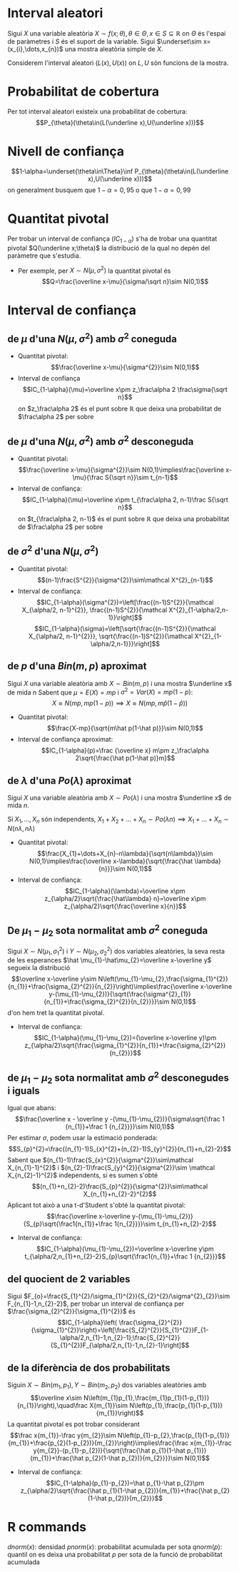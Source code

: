 # Interval aleatori
Sigui $X$ una variable aleatòria $X\sim f(x;\theta), \theta\in \Theta, x\in S\subseteq\mathbb R$ on $\Theta$ és l'espai de paràmetres i $S$ és el suport de la variable.
Sigui $\underset\sim x=(x_{i},\dots,x_{n})$ una mostra aleatòria simple de $X$.

Considerem l'interval aleatori $(L(x),U(x))$ on $L, U$ són funcions de la mostra.

# Probabilitat de cobertura
Per tot interval aleatori existeix una probabilitat de cobertura: $$P_{\theta}(\theta\in(L(\underline x),U(\underline x)))$$
# Nivell de confiança
$$1-\alpha=\underset{\theta\in\Theta}\inf P_{\theta}(\theta\in(L(\underline x),U(\underline x)))$$ on generalment busquem que $1-\alpha=0,95$ o que $1-\alpha=0,99$

# Quantitat pivotal
Per trobar un interval de confiança ($IC_{1-\alpha}$) s'ha de trobar una quantitat pivotal $Q(\underline x;\theta)$ la distribució de la qual no depèn del paràmetre que s'estudia.

- Per exemple, per $X\sim N(\mu,\sigma^{2})$ la quantitat pivotal és $$Q=\frac{\overline x-\mu}{\sigma/\sqrt n}\sim N(0,1)$$
# Interval de confiança 
## de $\mu$ d'una $N(\mu, \sigma^{2})$ amb $\sigma^{2}$ coneguda
- Quantitat pivotal: $$\frac{\overline x-\mu}{\sigma^{2}}\sim N(0,1)$$
- Interval de confiança
$$IC_{1-\alpha}(\mu)=\overline x\pm z_\frac\alpha 2 \frac\sigma{\sqrt n}$$ on $z_\frac\alpha 2$ és el punt sobre $\mathbb R$ que deixa una probabilitat de $\frac\alpha 2$ per sobre
## de $\mu$ d'una $N(\mu,\sigma^{2})$ amb $\sigma^{2}$ desconeguda
- Quantitat pivotal: $$\frac{\overline x-\mu}{\sigma^{2}}\sim N(0,1)\implies\frac{\overline x-\mu}{\frac S{\sqrt n}}\sim t_{n-1}$$
- Interval de confiança: $$IC_{1-\alpha}(\mu)=\overline x\pm t_{\frac\alpha 2, n-1}\frac S{\sqrt n}$$ on $t_{\frac\alpha 2, n-1}$ és el punt sobre $\mathbb R$ que deixa una probabilitat de $\frac\alpha 2$ per sobre

## de $\sigma^{2}$ d'una $N(\mu,\sigma^{2})$
- Quantitat pivotal: $$(n-1)\frac{S^{2}}{\sigma^{2}}\sim\mathcal X^{2}_{n-1}$$
- Interval de confiança: $$IC_{1-\alpha}(\sigma^{2})=\left[\frac{(n-1)S^{2}}{\mathcal X_{\alpha/2, n-1}^{2}}, \frac{(n-1)S^{2}}{\mathcal X^{2}_{1-\alpha/2,n-1}}\right]$$ $$IC_{1-\alpha}(\sigma)=\left[\sqrt{\frac{(n-1)S^{2}}{\mathcal X_{\alpha/2, n-1}^{2}}}, \sqrt{\frac{(n-1)S^{2}}{\mathcal X^{2}_{1-\alpha/2,n-1}}}\right]$$
## de $p$ d'una $Bin(m, p)$ aproximat
Sigui $X$ una variable aleatòria amb $X\sim Bin(m, p)$ i una mostra $\underline x$ de mida $n$
Sabent que $\mu=E(X)=mp$ i $\sigma^{2}=Var(X)=mp(1-p)$: $$X\approx N(mp, mp(1-p))\implies X\approx N(mp, m\hat p(1-\hat p))$$
- Quantitat pivotal: $$\frac{X-mp}{\sqrt{m\hat p(1-\hat p)}}\sim N(0,1)$$
- Interval de confiança aproximat: $$IC_{1-\alpha}(p)=\frac {\overline x} m\pm z_\frac\alpha 2\sqrt{\frac{\hat p(1-\hat p)}m}$$
## de $\lambda$ d'una $Po(\lambda)$ aproximat
Sigui $X$ una variable aleatòria amb $X\sim Po(\lambda)$ i una mostra $\underline x$ de mida $n$. 

Si $X_{1},\dots,X_{n}$ són independents, $X_{1}+X_{2}+\dots+X_{n}\sim Po(\lambda n)\implies X_{1}+\dots+X_{n}\sim N(n\lambda, n\lambda)$ 
- Quantitat pivotal: $$\frac{X_{1}+\dots+X_{n}-n\lambda}{\sqrt{n\lambda}}\sim N(0,1)\implies\frac{\overline x-\lambda}{\sqrt{\frac{\hat \lambda}{n}}}\sim N(0,1)$$
- Interval de confiança: $$IC_{1-\alpha}(\lambda)=\overline x\pm z_{\alpha/2}\sqrt{\frac{\hat\lambda} n}=\overline x\pm z_{\alpha/2}\sqrt{\frac{\overline x}{n}}$$
## De $\mu_{1}-\mu_{2}$ sota normalitat amb $\sigma^{2}$ coneguda
Sigui $X\sim N(\mu_{1},\sigma_{1}^{2})$ i $Y\sim N(\mu_{2},\sigma_{2}^{2})$ dos variables aleatòries, la seva resta de les esperances $\hat \mu_{1}-\hat\mu_{2}=\overline x-\overline y$ segueix la distribució $$\overline x-\overline y\sim N\left(\mu_{1}-\mu_{2},\frac{\sigma_{1}^{2}}{n_{1}}+\frac{\sigma_{2}^{2}}{n_{2}}\right)\implies\frac{\overline x-\overline y-(\mu_{1}-\mu_{2})}{\sqrt{\frac{\sigma^{2}_{1}}{n_{1}}+\frac{\sigma_{2}^{2}}{n_{2}}}}\sim N(0,1)$$ d'on hem tret la quantitat pivotal.

- Interval de confiança: $$IC_{1-\alpha}(\mu_{1}-\mu_{2})=(\overline x-\overline y)\pm z_{\alpha/2}\sqrt{\frac{\sigma_{1}^{2}}{n_{1}}+\frac{\sigma_{2}^{2}}{n_{2}}}$$
## de $\mu_{1}-\mu_{2}$ sota normalitat amb $\sigma^{2}$ desconegudes i iguals
Igual que abans: $$\frac{\overline x - \overline y -(\mu_{1}-\mu_{2})}{\sigma\sqrt{\frac 1 {n_{1}}+\frac 1 {n_{2}}}}\sim N(0,1)$$
Per estimar $\sigma$, podem usar la estimació ponderada: $$S_{p}^{2}=\frac{(n_{1}-1)S_{x}^{2}+(n_{2}-1)S_{y}^{2}}{n_{1}+n_{2}-2}$$
Sabent que $(n_{1}-1)\frac{S_{x}^{2}}{\sigma^{2}}\sim\mathcal X_{n_{1}-1}^{2}$ i $(n_{2}-1)\frac{S_{y}^{2}}{\sigma^{2}}\sim \mathcal X_{n_{2}-1}^{2}$ independents, si es sumen s'obté $$(n_{1}+n_{2}-2)\frac{S_{p}^{2}}{\sigma^{2}}\sim\mathcal X_{n_{1}+n_{2}-2}^{2}$$ Aplicant tot això a una t-d'Student s'obté la quantitat pivotal: $$\frac{\overline x-\overline y-(\mu_{1}-\mu_{2})}{S_{p}\sqrt{\frac1{n_{1}}+\frac 1{n_{2}}}}\sim t_{n_{1}+n_{2}-2}$$
- Interval de confiança: $$IC_{1-\alpha}(\mu_{1}-\mu_{2})=\overline x-\overline y\pm t_{\alpha/2,n_{1}+n_{2}-2}S_{p}\sqrt{\frac1{n_{1}}+\frac 1 {n_{2}}}$$
## del quocient de 2 variables 
Sigui $F_{o}=\frac{S_{1}^{2}/\sigma_{1}^{2}}{S_{2}^{2}/\sigma^{2}_{2}}\sim F_{n_{1}-1,n_{2}-2}$, per trobar un interval de confiança per $\frac{\sigma_{2}^{2}}{\sigma_{1}^{2}}$ és $$IC_{1-\alpha}\left( \frac{\sigma_{2}^{2}}{\sigma_{1}^{2}}\right)=\left[\frac{S_{2}^{2}}{S_{1}^{2}}F_{1-\alpha/2,n_{1}-1,n_{2}-1};\frac{S_{2}^{2}}{S_{1}^{2}}F_{\alpha/2,n_{1}-1,n_{2}-1}\right]$$
## de la diferència de dos probabilitats
Siguin $X\sim Bin(m_{1},p_{1}),Y\sim Bin(m_{2},p_{2})$ dos variables aleatòries amb $$\overline x\sim N\left(m_{1}p_{1},\frac{m_{1}p_{1}(1-p_{1})}{n_{1}}\right),\quad\frac X{m_{1}}\sim N\left(p_{1},\frac{p_{1}(1-p_{1})}{m_{1}}\right)$$
La quantitat pivotal es pot trobar considerant $$\frac x{m_{1}}-\frac y{m_{2}}\sim N\left(p_{1}-p_{2},\frac{p_{1}(1-p_{1})}{m_{1}}+\frac{p_{2}(1-p_{2})}{m_{2}}\right)\implies\frac{\frac x{m_{1}}-\frac y{m_{2}}-(p_{1}-p_{2})}{\sqrt{\frac{\hat p_{1}(1-\hat p_{1})}{m_{1}}+\frac{\hat p_{2}(1-\hat p_{2})}{m_{2}}}}\sim N(0,1)$$
- Interval de confiança: $$IC_{1-\alpha}(p_{1}-p_{2})=\hat p_{1}-\hat p_{2}\pm z_{\alpha/2}\sqrt{\frac{\hat p_{1}(1-\hat p_{2})}{m_{1}}+\frac{\hat p_{2}(1-\hat p_{2})}{m_{2}}}$$
# R commands
$dnorm(x)$: densidad
$pnorm(x)$: probabilitat acumulada per sota
$qnorm(p)$: quantil on es deixa una probabilitat $p$ per sota de la funció de probabilitat acumulada